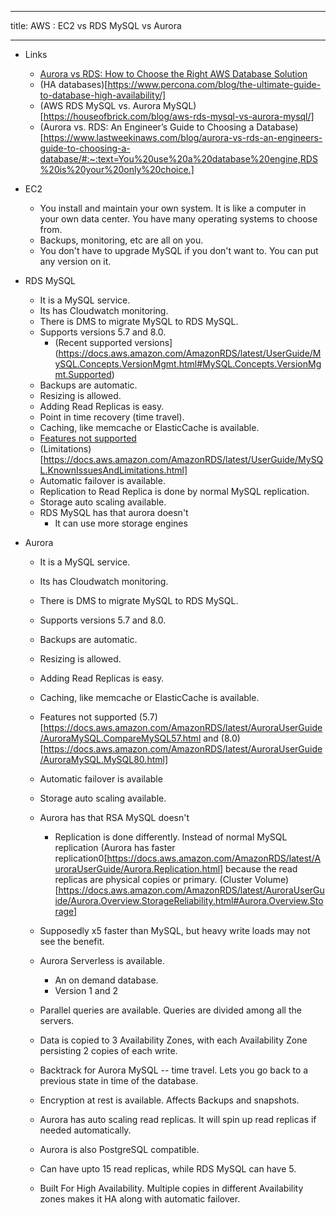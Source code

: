 --------
title: AWS : EC2 vs RDS MySQL vs Aurora

--------

* Links
    * [Aurora vs RDS: How to Choose the Right AWS Database Solution](https://www.percona.com/blog/when-should-i-use-amazon-aurora-and-when-should-i-use-rds-mysql/#:~:text=Aurora%20replicates%20data%20to%20six,process%20is%20slower%20than%20Aurora.)
    * (HA databases)[https://www.percona.com/blog/the-ultimate-guide-to-database-high-availability/]
    * (AWS RDS MySQL vs. Aurora MySQL) [https://houseofbrick.com/blog/aws-rds-mysql-vs-aurora-mysql/]
    * (Aurora vs. RDS: An Engineer’s Guide to Choosing a Database)[https://www.lastweekinaws.com/blog/aurora-vs-rds-an-engineers-guide-to-choosing-a-database/#:~:text=You%20use%20a%20database%20engine,RDS%20is%20your%20only%20choice.]

* EC2
    * You install and maintain your own system. It is like a computer in your own data center. You have many operating systems to choose from. 
    * Backups, monitoring, etc are all on you.
    * You don't have to upgrade MySQL if you don't want to. You can put any version on it.

* RDS MySQL
    * It is a MySQL service.
    * Its has Cloudwatch monitoring.
    * There is DMS to migrate MySQL to RDS MySQL.
    * Supports versions 5.7 and 8.0.
       * (Recent supported versions](https://docs.aws.amazon.com/AmazonRDS/latest/UserGuide/MySQL.Concepts.VersionMgmt.html#MySQL.Concepts.VersionMgmt.Supported)
    * Backups are automatic.
    * Resizing is allowed.
    * Adding Read Replicas is easy.
    * Point in time recovery (time travel).
    * Caching, like memcache or ElasticCache is available.
    * [Features not supported](https://docs.aws.amazon.com/AmazonRDS/latest/UserGuide/MySQL.Concepts.FeatureSupport.html#MySQL.Concepts.Features)
    * (Limitations)[https://docs.aws.amazon.com/AmazonRDS/latest/UserGuide/MySQL.KnownIssuesAndLimitations.html]
    * Automatic failover is available. 
    * Replication to Read Replica is done by normal MySQL replication.
    * Storage auto scaling available.
    * RDS MySQL has that aurora doesn't
        * It can use more storage engines

* Aurora
    * It is a MySQL service.
    * Its has Cloudwatch monitoring.
    * There is DMS to migrate MySQL to RDS MySQL.
    * Supports versions 5.7 and 8.0.
    * Backups are automatic.
    * Resizing is allowed.
    * Adding Read Replicas is easy.
    * Caching, like memcache or ElasticCache is available.
    * Features not supported (5.7)[https://docs.aws.amazon.com/AmazonRDS/latest/AuroraUserGuide/AuroraMySQL.CompareMySQL57.html
    and (8.0)[https://docs.aws.amazon.com/AmazonRDS/latest/AuroraUserGuide/AuroraMySQL.MySQL80.html]
    * Automatic failover is available
    * Storage auto scaling available.

    * Aurora has that RSA MySQL doesn't
        * Replication is done differently. Instead of normal MySQL replication (Aurora has faster replication0[https://docs.aws.amazon.com/AmazonRDS/latest/AuroraUserGuide/Aurora.Replication.html] because the read replicas are physical copies or primary. (Cluster Volume)[https://docs.aws.amazon.com/AmazonRDS/latest/AuroraUserGuide/Aurora.Overview.StorageReliability.html#Aurora.Overview.Storage]
	* Supposedly x5 faster than MySQL, but heavy write loads may not see the benefit. 
	* Aurora Serverless is available.
	    * An on demand database.
	    * Version 1 and 2
	* Parallel queries are available. Queries are divided among all the servers.
	* Data is copied to 3 Availability Zones, with each Availability Zone persisting 2 copies of each write.
	* Backtrack for Aurora MySQL -- time travel. Lets you go back to a previous state in time of the database.
	* Encryption at rest is available. Affects Backups and snapshots.
	* Aurora has auto scaling read replicas. It will spin up read replicas if needed automatically.
	* Aurora is also PostgreSQL compatible.
	* Can have upto 15 read replicas, while RDS MySQL can have 5.
	* Built For High Availability. Multiple copies in different Availability zones makes it HA along with automatic failover. 
	


	
    